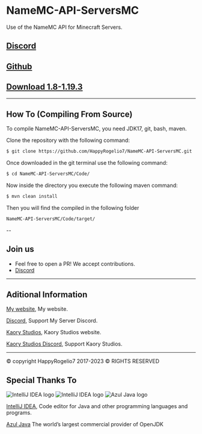 # NameMC-API-ServersMC

Use of the NameMC API for Minecraft Servers.

## [Discord](https://discord.gg/3EebYUyeUX)
## [Github](https://github.com/HappyRogelio7/NameMC-API-ServersMC/)
## [Download 1.8-1.19.3](https://github.com/HappyRogelio7/NameMC-API-ServersMC/releases)

---

## How To (Compiling From Source)

To compile NameMC-API-ServersMC, you need JDK17, git, bash, maven.

Clone the repository with the following command:
```bash
$ git clone https://github.com/HappyRogelio7/NameMC-API-ServersMC.git
```

Once downloaded in the git terminal use the following command:

```bash
$ cd NameMC-API-ServersMC/Code/
```

Now inside the directory you execute the following maven command:

```bash
$ mvn clean install
```

Then you will find the compiled in the following folder

```bash
NameMC-API-ServersMC/Code/target/
```


--

## Join us

* Feel free to open a PR! We accept contributions.
* [Discord](https://discord.gg/3EebYUyeUX)

---

## Aditional Information

[My website](https://happyrogelio7.xyz), My website.

[Discord](https://discord.gg/3EebYUyeUX), Support My Server Discord.

[Kaory Studios](https://kaorystudios.xyz), Kaory Studios website.

[Kaory Studios Discord](https://discord.gg/Gw7m8kC), Support Kaory Studios.

---

© copyright HappyRogelio7 2017-2023 ©
RIGHTS RESERVED

## Special Thanks To

![IntelliJ IDEA logo](https://resources.jetbrains.com/storage/products/company/brand/logos/IntelliJ_IDEA_icon.png?size=100px)
![IntelliJ IDEA logo](https://resources.jetbrains.com/storage/products/company/brand/logos/IntelliJ_IDEA.png)
![Azul Java logo](https://www.azul.com/wp-content/themes/azul/dist/img/logo.svg)

[IntelliJ IDEA](https://www.jetbrains.com/idea/), Code editor for Java and other programming languages and programs.

[Azul Java](https://www.azul.com/) The world’s largest commercial provider of OpenJDK